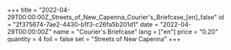 +++
title = "2022-04-29T00:00:00Z_Streets_of_New_Capenna_Courier's_Briefcase_[en]_false"
id = "2f375674-7ae2-4430-b1f3-c26fa5b201d1"
date = "2022-04-29T00:00:00Z"
name = "Courier's Briefcase"
lang = ["en"]
price = "0.20"
quantity = 4
foil = false
set = "Streets of New Capenna"
+++
